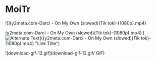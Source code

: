 # MoiTr
![](y2meta.com-Darci - On My Own (slowed)(Tik tok)-(1080p).mp4)

(y2meta.com-Darci - On My Own (slowed)(Tik tok)-(1080p).mp4)
[![Alternate Text]({Hotpot.png})]({y2meta.com-Darci - On My Own (slowed)(Tik tok)-(1080p).mp4} "Link Title")

![download-gif-12.gif](download-gif-12.gif/ GIF)
